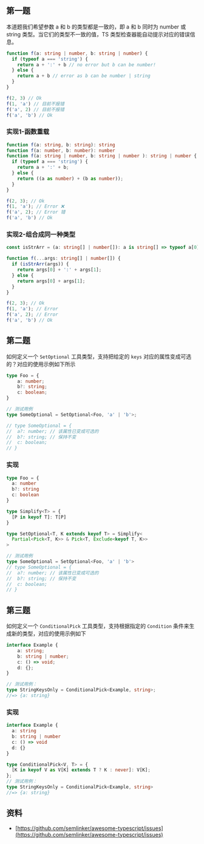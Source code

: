 ## 第一题
本道题我们希望参数 a 和 b 的类型都是一致的，即 a 和 b 同时为 number 或 string 类型。当它们的类型不一致的值，TS 类型检查器能自动提示对应的错误信息。
```typescript
function f(a: string | number, b: string | number) {
  if (typeof a === 'string') {
    return a + ':' + b // no error but b can be number!
  } else {
    return a + b // error as b can be number | string
  }
}

f(2, 3) // Ok
f(1, 'a') // 目前不报错
f('a', 2) // 目前不报错
f('a', 'b') // Ok
```
### 实现1-函数重载
```typescript
function f(a: string, b: string): string
function f(a: number, b: number): number
function f(a: string | number, b: string | number ): string | number {
  if (typeof a === 'string') {
    return a + ':' + b;
  } else {
    return ((a as number) + (b as number));
  }
}

f(2, 3); // Ok
f(1, 'a'); // Error ❌
f('a', 2); // Error 错
f('a', 'b') // Ok
```
### 实现2-组合成同一种类型
```typescript
const isStrArr = (a: string[] | number[]): a is string[] => typeof a[0] === 'string'

function f(...args: string[] | number[]) {
  if (isStrArr(args)) {
    return args[0] + ':' + args[1];
  } else {
    return args[0] + args[1];
  }
}

f(2, 3); // Ok
f(1, 'a'); // Error
f('a', 2); // Error
f('a', 'b') // Ok
```
## 第二题
如何定义一个 `SetOptional` 工具类型，支持把给定的 `keys` 对应的属性变成可选的？对应的使用示例如下所示
```typescript
type Foo = {
	a: number;
	b?: string;
	c: boolean;
}

// 测试用例
type SomeOptional = SetOptional<Foo, 'a' | 'b'>;

// type SomeOptional = {
// 	a?: number; // 该属性已变成可选的
// 	b?: string; // 保持不变
// 	c: boolean; 
// }
```
### 实现
```typescript
type Foo = {
  a: number
  b?: string
  c: boolean
}

type Simplify<T> = {
  [P in keyof T]: T[P]
}

type SetOptional<T, K extends keyof T> = Simplify<
  Partial<Pick<T, K>> & Pick<T, Exclude<keyof T, K>>
>

// 测试用例
type SomeOptional = SetOptional<Foo, 'a' | 'b'>
// type SomeOptional = {
// 	a?: number; // 该属性已变成可选的
// 	b?: string; // 保持不变
// 	c: boolean;
// }
```
## 第三题
如何定义一个 `ConditionalPick` 工具类型，支持根据指定的 `Condition` 条件来生成新的类型，对应的使用示例如下
```typescript
interface Example {
	a: string;
	b: string | number;
	c: () => void;
	d: {};
}

// 测试用例：
type StringKeysOnly = ConditionalPick<Example, string>;
//=> {a: string}
```
### 实现
```typescript
interface Example {
  a: string
  b: string | number
  c: () => void
  d: {}
}

type ConditionalPick<V, T> = {
  [K in keyof V as V[K] extends T ? K : never]: V[K];
};
// 测试用例：
type StringKeysOnly = ConditionalPick<Example, string>
//=> {a: string}
```


## 资料

- [https://github.com/semlinker/awesome-typescript/issues](https://github.com/semlinker/awesome-typescript/issues)
